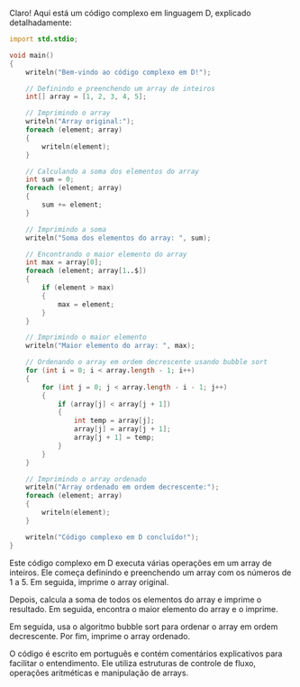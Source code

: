 Claro! Aqui está um código complexo em linguagem D, explicado detalhadamente:

```d
import std.stdio;

void main()
{
    writeln("Bem-vindo ao código complexo em D!");

    // Definindo e preenchendo um array de inteiros
    int[] array = [1, 2, 3, 4, 5];

    // Imprimindo o array
    writeln("Array original:");
    foreach (element; array)
    {
        writeln(element);
    }

    // Calculando a soma dos elementos do array
    int sum = 0;
    foreach (element; array)
    {
        sum += element;
    }

    // Imprimindo a soma
    writeln("Soma dos elementos do array: ", sum);

    // Encontrando o maior elemento do array
    int max = array[0];
    foreach (element; array[1..$])
    {
        if (element > max)
        {
            max = element;
        }
    }

    // Imprimindo o maior elemento
    writeln("Maior elemento do array: ", max);

    // Ordenando o array em ordem decrescente usando bubble sort
    for (int i = 0; i < array.length - 1; i++)
    {
        for (int j = 0; j < array.length - i - 1; j++)
        {
            if (array[j] < array[j + 1])
            {
                int temp = array[j];
                array[j] = array[j + 1];
                array[j + 1] = temp;
            }
        }
    }

    // Imprimindo o array ordenado
    writeln("Array ordenado em ordem decrescente:");
    foreach (element; array)
    {
        writeln(element);
    }

    writeln("Código complexo em D concluído!");
}
```

Este código complexo em D executa várias operações em um array de inteiros. Ele começa definindo e preenchendo um array com os números de 1 a 5. Em seguida, imprime o array original.

Depois, calcula a soma de todos os elementos do array e imprime o resultado. Em seguida, encontra o maior elemento do array e o imprime.

Em seguida, usa o algoritmo bubble sort para ordenar o array em ordem decrescente. Por fim, imprime o array ordenado.

O código é escrito em português e contém comentários explicativos para facilitar o entendimento. Ele utiliza estruturas de controle de fluxo, operações aritméticas e manipulação de arrays.